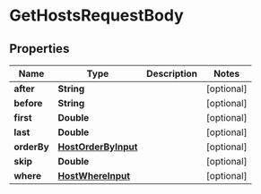 

# GetHostsRequestBody


## Properties

Name | Type | Description | Notes
------------ | ------------- | ------------- | -------------
**after** | **String** |  |  [optional]
**before** | **String** |  |  [optional]
**first** | **Double** |  |  [optional]
**last** | **Double** |  |  [optional]
**orderBy** | [**HostOrderByInput**](HostOrderByInput.md) |  |  [optional]
**skip** | **Double** |  |  [optional]
**where** | [**HostWhereInput**](HostWhereInput.md) |  |  [optional]



